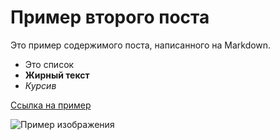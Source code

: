
# Пример второго поста

Это пример содержимого поста, написанного на Markdown.

- Это список
- **Жирный текст**
- _Курсив_

[Ссылка на пример](https://example.com)

![Пример изображения](https://via.placeholder.com/400x200)
